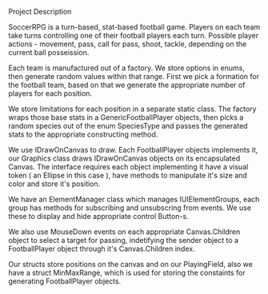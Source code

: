 Project Description

SoccerRPG is a turn-based, stat-based football game. Players on each team take turns controlling one of their football players each turn. Possible player actions - movement, pass, call for pass, shoot, tackle, depending on the current ball posseission.

Each team is manufactured out of a factory. We store options in enums, then generate random values within that range. First we pick a formation for the football team, based on that we generate the appropriate number of players for each position.

We store limitations for each position in a separate static class. The factory wraps those base stats in a GenericFootballPlayer objects, then picks a random species out of the enum SpeciesType and passes the generated stats to the appropriate constructing method.

We use IDrawOnCanvas to draw. Each FootballPlayer objects implements it, our Graphics class draws IDrawOnCanvas objects on its encapsulated Canvas. The interface requires each object implementing it have a visual token ( an Ellipse in this case ), have methods to manipulate it's size and color and store it's position.

We have an ElementManager class which manages IUIElementGroups, each group has methods for subscribing and unsubscring from events. We use these to display and hide appropriate control Button-s.

We also use MouseDown events on each appropriate Canvas.Children object to select a target for passing, indetifying the sender object to a FootballPlayer object through it's Canvas.Children index.

Our structs store positions on the canvas and on our PlayingField, also we have a struct MinMaxRange, which is used for storing the constaints for generating FootballPlayer objects.
